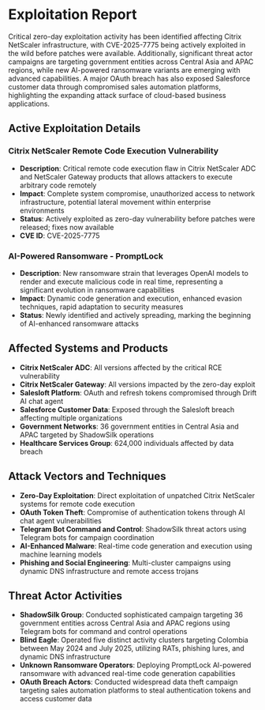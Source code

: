 # Exploitation Report

Critical zero-day exploitation activity has been identified affecting Citrix NetScaler infrastructure, with CVE-2025-7775 being actively exploited in the wild before patches were available. Additionally, significant threat actor campaigns are targeting government entities across Central Asia and APAC regions, while new AI-powered ransomware variants are emerging with advanced capabilities. A major OAuth breach has also exposed Salesforce customer data through compromised sales automation platforms, highlighting the expanding attack surface of cloud-based business applications.

## Active Exploitation Details

### Citrix NetScaler Remote Code Execution Vulnerability
- **Description**: Critical remote code execution flaw in Citrix NetScaler ADC and NetScaler Gateway products that allows attackers to execute arbitrary code remotely
- **Impact**: Complete system compromise, unauthorized access to network infrastructure, potential lateral movement within enterprise environments
- **Status**: Actively exploited as zero-day vulnerability before patches were released; fixes now available
- **CVE ID**: CVE-2025-7775

### AI-Powered Ransomware - PromptLock
- **Description**: New ransomware strain that leverages OpenAI models to render and execute malicious code in real time, representing a significant evolution in ransomware capabilities
- **Impact**: Dynamic code generation and execution, enhanced evasion techniques, rapid adaptation to security measures
- **Status**: Newly identified and actively spreading, marking the beginning of AI-enhanced ransomware attacks

## Affected Systems and Products

- **Citrix NetScaler ADC**: All versions affected by the critical RCE vulnerability
- **Citrix NetScaler Gateway**: All versions impacted by the zero-day exploit
- **Salesloft Platform**: OAuth and refresh tokens compromised through Drift AI chat agent
- **Salesforce Customer Data**: Exposed through the Salesloft breach affecting multiple organizations
- **Government Networks**: 36 government entities in Central Asia and APAC targeted by ShadowSilk operations
- **Healthcare Services Group**: 624,000 individuals affected by data breach

## Attack Vectors and Techniques

- **Zero-Day Exploitation**: Direct exploitation of unpatched Citrix NetScaler systems for remote code execution
- **OAuth Token Theft**: Compromise of authentication tokens through AI chat agent vulnerabilities
- **Telegram Bot Command and Control**: ShadowSilk threat actors using Telegram bots for campaign coordination
- **AI-Enhanced Malware**: Real-time code generation and execution using machine learning models
- **Phishing and Social Engineering**: Multi-cluster campaigns using dynamic DNS infrastructure and remote access trojans

## Threat Actor Activities

- **ShadowSilk Group**: Conducted sophisticated campaign targeting 36 government entities across Central Asia and APAC regions using Telegram bots for command and control operations
- **Blind Eagle**: Operated five distinct activity clusters targeting Colombia between May 2024 and July 2025, utilizing RATs, phishing lures, and dynamic DNS infrastructure
- **Unknown Ransomware Operators**: Deploying PromptLock AI-powered ransomware with advanced real-time code generation capabilities
- **OAuth Breach Actors**: Conducted widespread data theft campaign targeting sales automation platforms to steal authentication tokens and access customer data